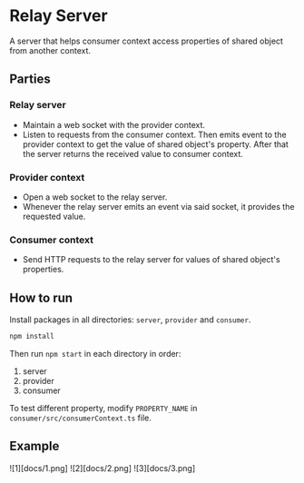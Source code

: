 # Relay Server
A server that helps consumer context access properties of shared object from another context.

## Parties
### Relay server
- Maintain a web socket with the provider context.
- Listen to requests from the consumer context. Then emits event to the provider context to get the value of shared object's property. After that the server returns the received value to consumer context.

### Provider context
- Open a web socket to the relay server.
- Whenever the relay server emits an event via said socket, it provides the requested value.

### Consumer context
- Send HTTP requests to the relay server for values of shared object's properties.

## How to run
Install packages in all directories: `server`, `provider` and `consumer`.
```bash
npm install
```

Then run `npm start` in each directory in order:
1. server
2. provider
3. consumer

To test different property, modify `PROPERTY_NAME` in `consumer/src/consumerContext.ts` file.

## Example
![1][docs/1.png]
![2][docs/2.png]
![3][docs/3.png]
